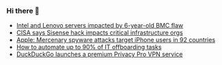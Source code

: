 ### Hi there 👋

<!--START_SECTION:feed-->
* [Intel and Lenovo servers impacted by 6-year-old BMC flaw](https://www.bleepingcomputer.com/news/security/intel-and-lenovo-servers-impacted-by-6-year-old-bmc-flaw/)
* [CISA says Sisense hack impacts critical infrastructure orgs](https://www.bleepingcomputer.com/news/security/cisa-says-sisense-hack-impacts-critical-infrastructure-orgs/)
* [Apple: Mercenary spyware attacks target iPhone users in 92 countries](https://www.bleepingcomputer.com/news/security/apple-mercenary-spyware-attacks-target-iphone-users-in-92-countries/)
* [How to automate up to 90% of IT offboarding tasks](https://www.bleepingcomputer.com/news/security/how-to-automate-up-to-90-percent-of-it-offboarding-tasks/)
* [DuckDuckGo launches a premium Privacy Pro VPN service](https://www.bleepingcomputer.com/news/security/duckduckgo-launches-a-premium-privacy-pro-vpn-service/)
<!--END_SECTION:feed-->

<!--
**frankenk/frankenk** is a ✨ _special_ ✨ repository because its `README.md` (this file) appears on your GitHub profile.

Here are some ideas to get you started:

- 🔭 I’m currently working on ...
- 🌱 I’m currently learning ...
- 👯 I’m looking to collaborate on ...
- 🤔 I’m looking for help with ...
- 💬 Ask me about ...
- 📫 How to reach me: ...
- 😄 Pronouns: ...
- ⚡ Fun fact: ...
-->



